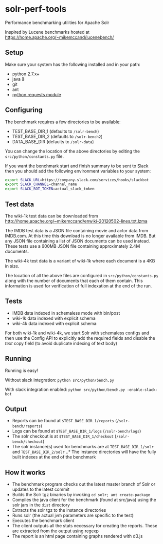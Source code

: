 # solr-perf-tools
Performance benchmarking utilities for Apache Solr

Inspired by Lucene benchmarks hosted at https://home.apache.org/~mikemccand/lucenebench/

## Setup

Make sure your system has the following installed and in your path:
* python 2.7.x+
* java 8
* git
* ant
* [python requests module](http://docs.python-requests.org/en/master/user/install/)

## Configuring

The benchmark requires a few directories to be available:
* TEST_BASE_DIR_1 (defaults to `/solr-bench`)
* TEST_BASE_DIR_2 (defaults to `/solr-bench2`)
* DATA_BASE_DIR (defaults to `/solr-data`)

You can change the location of the above directories by editing the `src/python/constants.py` file.

If you want the benchmark start and finish summary to be sent to Slack then you should add the following
environment variables to your system:
```bash
export SLACK_URL=https://company.slack.com/services/hooks/slackbot
export SLACK_CHANNEL=channel_name
export SLACK_BOT_TOKEN=actual_slack_token
```

## Test data

The wiki-1k test data can be downloaded from http://home.apache.org/~mikemccand/enwiki-20120502-lines.txt.lzma

The IMDB test data is a JSON file containing movie and actor data from IMDB.com. At this time this download is no
longer available from IMDB. But any JSON file containing a list of JSON documents can be used instead. These tests
use a 600MB JSON file containing approximately 2.4M documents.

The wiki-4k test data is a variant of wiki-1k where each document is a 4KB in size.

The location of all the above files are configured in `src/python/constants.py` along with the number of documents
that each of them contain. This information is used for verification of full indexation at the end of the run.

## Tests

* IMDB data indexed in schemaless mode with bin/post
* wiki-1k data indexed with explicit schema
* wiki-4k data indexed with explicit schema

For both wiki-1k and wiki-4k, we start Solr with schemaless configs and then use the Config API to explicitly
add the required fields and disable the _text_ copy field (to avoid duplicate indexing of text body)

## Running

Running is easy!

Without slack integration:
`python src/python/bench.py`

With slack integration enabled:
`python src/python/bench.py -enable-slack-bot`

## Output

* Reports can be found at `$TEST_BASE_DIR_1/reports` (`/solr-bench/reports`)
* Logs can be found at `$TEST_BASE_DIR_1/logs`  (`/solr-bench/logs`)
* The solr checkout is at `$TEST_BASE_DIR_1/checkout` (`/solr-bench/checkout`)
* The solr instance(s) used for benchmarks are at `TEST_BASE_DIR_1/solr` and `TEST_BASE_DIR_2/solr`
..* The instance directories will have the fully built indexes at the end of the benchmark

## How it works

* The benchmark program checks out the latest master branch of Solr or updates to the latest commit
* Builds the Solr tgz binaries by invoking `cd solr; ant create-package`
* Compiles the java client for the benchmark (found at src/java) using the solr jars in the `dist` directory
* Extracts the solr tgz to the instance directories
* Runs solr (the actual jvm parameters are specific to the test)
* Executes the benchmark client
* The client outputs all the stats necessary for creating the reports. These are extracted from the output using regexp
* The report is an html page containing graphs rendered with d3.js